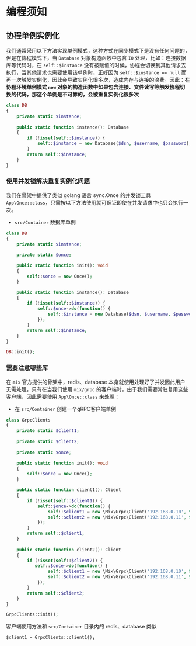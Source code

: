 # 编程须知

## 协程单例实例化

我们通常采用以下方法实现单例模式，这种方式在同步模式下是没有任何问题的，但是在协程模式下，当 `Database` 对象构造函数中包含 `IO` 处理，比如：连接数据库等代码时，在 `self::$instance`
没有被赋值的时候，协程会切换到其他请求去执行，当其他请求也需要使用该单例时，正好因为 `self::$instance == null` 而再一次触发实例化，因此会导致实例化很多次，造成内存与连接的浪费。因此：**在协程环境单例模式 `new` 对象的构造函数中如果包含连接、文件读写等触发协程切换的代码，那这个单例是不可靠的，会被重复实例化很多次**

```php
class DB
{
    private static $instance;
    
    public static function instance(): Database
    {
        if (!isset(self::$instance)) {
            self::$instance = new Database($dsn, $username, $password);
        }
        return self::$instance;
    }
}
```

### 使用并发锁解决重复实例化问题

我们在骨架中提供了类似 golang 语言 sync.Once 的并发锁工具 `App\Once::class`，只需按以下方法使用就可保证即使在并发请求中也只会执行一次。

- `src/Container` 数据库单例

```php
class DB
{
    private static $instance;
    
    private static $once;

    public static function init(): void
    {
        self::$once = new Once();
    }

    public static function instance(): Database
    {
        if (!isset(self::$instance)) {
            self::$once->do(function() {
                self::$instance = new Database($dsn, $username, $password);
            });
        }
        return self::$instance;
    }
}

DB::init();
```

### 需要注意哪些库

在 `mix` 官方提供的骨架中，redis、database 本身就使用处理好了并发因此用户无需处理，只有在当我们使用 `mix/grpc` 的客户端时，由于我们需要常驻复用这些客户端，因此需要使用 `App\Once::class` 来处理：

- 在 `src/Container` 创建一个gRPC客户端单例

```php
class GrpcClients
{
    private static $client1;
    
    private static $client2;
    
    private static $once;

    public static function init(): void
    {
        self::$once = new Once();
    }

    public static function client1(): Client
    {
        if (!isset(self::$client1)) {
            self::$once->do(function() {
                self::$client1 = new \Mix\Grpc\Client('192.168.0.10', 9595);
                self::$client2 = new \Mix\Grpc\Client('192.168.0.11', 9595);
            });
        }
        return self::$client1;
    }
    
    public static function client2(): Client
    {
        if (!isset(self::$client2)) {
           self::$once->do(function() {
                self::$client1 = new \Mix\Grpc\Client('192.168.0.10', 9595);
                self::$client2 = new \Mix\Grpc\Client('192.168.0.11', 9595);
            });
        }
        return self::$client2;
    }
}

GrpcClients::init();
```

客户端使用方法和 `src/Container` 目录内的 redis、database 类似

```
$client1 = GrpcClients::client1();
```
